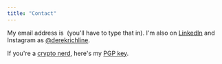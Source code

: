 ```yaml
---
title: "Contact"
---
```


My email address is&nbsp;<span class="email"></span>&nbsp;(you'll have to type that in). I'm also on [LinkedIn](https://www.linkedin.com/in/derekrichline/) and Instagram as [@derekrichline](https://www.instagram.com/derekrichline/).

If you're a [crypto nerd](https://imgs.xkcd.com/comics/security.png), here's my [PGP key](/files/derek-pubkey.txt). 
